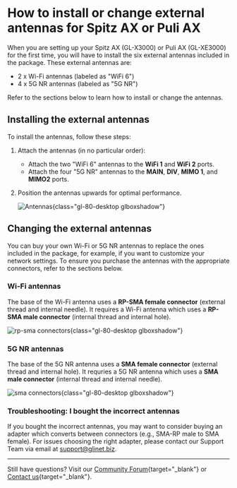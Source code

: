 # How to install or change external antennas for Spitz AX or Puli AX

When you are setting up your Spitz AX (GL-X3000) or Puli AX (GL-XE3000) for the first time, you will have to install the six external antennas included in the package. These external antennas are: 

* 2 x Wi-Fi antennas (labeled as "WiFi 6")
* 4 x 5G NR antennas (labeled as "5G NR")

Refer to the sections below to learn how to install or change the antennas. 

## Installing the external antennas

To install the antennas, follow these steps: 

1. Attach the antennas (in no particular order): 
    * Attach the two "WiFi 6" antennas to the **WiFi 1** and **WiFi 2** ports. 
    * Attach the four "5G NR" antennas to the **MAIN**, **DIV**, **MIMO 1**, and **MIMO2** ports. 
2. Position the antennas upwards for optimal performance. 

    ![Antennas](https://static.gl-inet.com/docs/router/en/4/tutorials/change_x3000_xe3000_antennas/x3000-antennas.jpg){class="gl-80-desktop glboxshadow"}

## Changing the external antennas 

You can buy your own Wi-Fi or 5G NR antennas to replace the ones included in the package, for example, if you want to customize your network settings. 
To ensure you purchase the antennas with the appropriate connectors, refer to the sections below. 

### Wi-Fi antennas

The base of the Wi-Fi antenna uses a **RP-SMA female connector** (external thread and internal needle). It requires a Wi-Fi antenna which uses a **RP-SMA male connector** (internal thread and internal hole).

![rp-sma connectors](https://static.gl-inet.com/docs/router/en/4/tutorials/change_x3000_xe3000_antennas/rp-sma-connectors.jpg){class="gl-80-desktop glboxshadow"}

### 5G NR antennas

The base of the 5G NR antenna uses a **SMA female connector** (external thread and internal hole). It requries a 5G NR antenna which uses a **SMA male connector** (internal thread and internal needle).

![sma connectors](https://static.gl-inet.com/docs/router/en/4/tutorials/change_x3000_xe3000_antennas/sma-connectors.jpg){class="gl-80-desktop glboxshadow"}

### Troubleshooting: I bought the incorrect antennas

If you bought the incorrect antennas, you may want to consider buying an adapter which converts between connectors (e.g., SMA-RP male to SMA female). For issues choosing the right adapter, please contact our Support Team via email at [support@glinet.biz](mailto:support@glinet.biz).

---

Still have questions? Visit our [Community Forum](https://forum.gl-inet.com){target="_blank"} or [Contact us](https://www.gl-inet.com/contacts/){target="_blank"}.